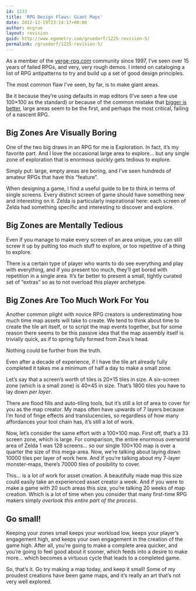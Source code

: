 ```yaml
---
id: 1233
title: 'RPG Design Flaws: Giant Maps'
date: 2012-12-19T23:14:17+00:00
author: mcgrue
layout: revision
guid: http://www.egometry.com/gruedorf/1225-revision-5/
permalink: /gruedorf/1225-revision-5/
---
```

As a member of the <a href=http://verge-rpg.com>verge-rpg.com</a> community since 1997, I&#8217;ve seen over 15 years of failed RPGs, and very, very rough demos. I intend on cataloging a list of RPG antipatterns to try and build up a set of good design principles.

The most common flaw I&#8217;ve seen, by far, is to make giant areas.

Be it because they&#8217;re using defaults in map editors (I&#8217;ve seen a few use 100&#215;100 as the standard) or because of the common mistake that [bigger is better](http://www.egometry.com/gruedorf/bigger-better-more-and-the-rpg-curse/), large areas seem to be the first, and perhaps the most critical, failing of a nascent RPG.

## Big Zones Are Visually Boring

One of the two big draws in an RPG for me is Exploration. In fact, it&#8217;s my favorite part. And I love the occasional large area to explore&#8230; but any single zone of exploration that is enormous quickly gets tedious to explore.

Simply put: large, empty areas are boring, and I&#8217;ve seen hundreds of amateur RPGs that have this &#8220;feature&#8221;.

When designing a game, I find a useful guide to be to think in terms of single screens. Every distinct screen of game should have something new and interesting on it. Zelda is particularly inspirational here: each screen of Zelda had something specific and interesting to discover and explore.

## Big Zones are Mentally Tedious

Even if you manage to make every screen of an area unique, you can still screw it up by putting too much stuff to explore, or too repetitive of a thing to explore. 

There is a certain type of player who wants to do see everything and play with everything, and if you present too much, they&#8217;ll get bored with repetition in a single area. It&#8217;s far better to present a small, tightly curated set of &#8220;extras&#8221; so as to not overload this player archetype.

## Big Zones Are Too Much Work For You

Another common plight with novice RPG creators is underestimating how much time map assets will take to create. We tend to think about time to create the tile art itself, or to script the map events together, but for some reason there seems to be this passive idea that the map assembly itself is trivially quick, as if to spring fully formed from Zeus&#8217;s head.

Nothing could be further from the truth.

Even after a decade of experience, if I have the tile art already fully completed it takes me a minimum of half a day to make a small zone. 

Let&#8217;s say that a screen&#8217;s worth of tiles is 20&#215;15 tiles in size. A six-screen zone (which is a small zone) is 40&#215;45 in size. That&#8217;s 1800 tiles you have to lay down _per layer_.

There are flood fills and auto-tiling tools, but it&#8217;s still a lot of area to cover for you as the map creator. My maps often have upwards of 7 layers because I&#8217;m fond of finge effects and translucencies, so regardless of how many affordances your tool chain has, it&#8217;s still a lot of work.

Now, let&#8217;s consider the same effort with a 100&#215;100 map. First off, that&#8217;s a 33 screen zone, which is large. For comparison, the entire enormous overworld area of Zelda 1 was 128 screens&#8230; so our single 100&#215;100 map is over a quarter the size of this mega-area. Now, we&#8217;re talking about laying down 10000 tiles per layer of work here. And if you&#8217;re talking about my 7-layer monster-maps, there&#8217;s 70000 tiles of posibility to cover.

This&#8230; is a lot of work for asset creation. A beautifully made map this size could easily take an experienced asset creator a week. And if you were to make a game with 20 such areas this size, you&#8217;re talking 20 weeks of map creation. Which is a lot of time when you consider that many first-time RPG makers simply _overlook this entire part of the process_.

## Go small!

Keeping your zones small keeps your workload low, keeps your player&#8217;s engagement high, and keeps your own engagement in the creation of the game high. After all, you&#8217;re going to make a complete area quicker, and you&#8217;re going to feel good about it sooner, which feeds into a desire to make more&#8230; which becomes a virtuous cycle that leads to a completed game.

So, that&#8217;s it. Go try making a map today, and keep it small! Some of my proudest creations have been game maps, and it&#8217;s really an art that&#8217;s not very well explored.